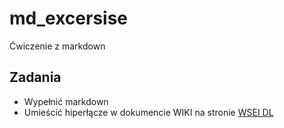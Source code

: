# md_excersise
Ćwiczenie z markdown
## Zadania
* Wypełnić markdown
* Umieścić hiperłącze w dokumencie WIKI na stronie [WSEI DL](dl.wsei.lublin.pl)
